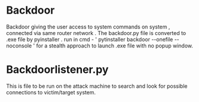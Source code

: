 # Backdoor
Backdoor giving the user access to system commands on system , connected via same router network .
The backdoor.py file is converted to .exe file by pyinstaller .
run in cmd - ' pytinstaller backdoor --onefile --noconsole ' for a stealth approach to launch .exe file with no popup window.

# Backdoorlistener.py
This is file to be run on the attack machine to search and look for possible connections to victim/target system.
